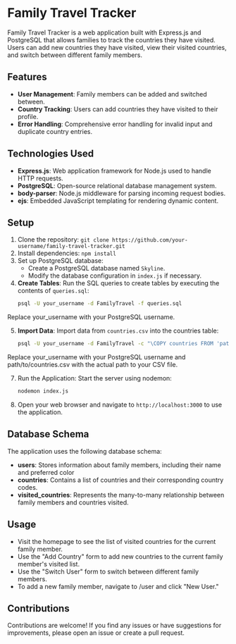 # Family Travel Tracker

Family Travel Tracker is a web application built with Express.js and PostgreSQL that allows families to track the countries they have visited. Users can add new countries they have visited, view their visited countries, and switch between different family members.

## Features

- **User Management**: Family members can be added and switched between.
- **Country Tracking**: Users can add countries they have visited to their profile.
- **Error Handling**: Comprehensive error handling for invalid input and duplicate country entries.

## Technologies Used

- **Express.js**: Web application framework for Node.js used to handle HTTP requests.
- **PostgreSQL**: Open-source relational database management system.
- **body-parser**: Node.js middleware for parsing incoming request bodies.
- **ejs**: Embedded JavaScript templating for rendering dynamic content.

## Setup

1. Clone the repository: `git clone https://github.com/your-username/family-travel-tracker.git`
2. Install dependencies: `npm install`
3. Set up PostgreSQL database:
   - Create a PostgreSQL database named `Skyline`.
   - Modify the database configuration in `index.js` if necessary.
4. **Create Tables**: Run the SQL queries to create tables by executing the contents of `queries.sql`:
   ```bash
   psql -U your_username -d FamilyTravel -f queries.sql
  Replace your_username with your PostgreSQL username.

  
5. **Import Data**: Import data from `countries.csv` into the countries table:
    ```bash
    psql -U your_username -d FamilyTravel -c "\COPY countries FROM 'path/to/countries.csv' DELIMITER ',' CSV HEADER;"
  Replace your_username with your PostgreSQL username and path/to/countries.csv with the actual path to your CSV file.

   
7. Run the Application: Start the server using nodemon:
      ```bash
      nodemon index.js

8. Open your web browser and navigate to `http://localhost:3000` to use the application.

## Database Schema

The application uses the following database schema:

- **users**: Stores information about family members, including their name and preferred color
- **countries**: Contains a list of countries and their corresponding country codes.
- **visited_countries**: Represents the many-to-many relationship between family members and countries visited.

## Usage

- Visit the homepage to see the list of visited countries for the current family member.
- Use the "Add Country" form to add new countries to the current family member's visited list.
- Use the "Switch User" form to switch between different family members.
- To add a new family member, navigate to /user and click "New User."

## Contributions
  Contributions are welcome! If you find any issues or have suggestions for improvements, please open an issue or create a pull request.
